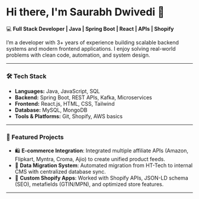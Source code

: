 # Hi there, I'm Saurabh Dwivedi 👋  

💻 **Full Stack Developer | Java | Spring Boot | React | APIs | Shopify**  

I’m a developer with 3+ years of experience building scalable backend systems and modern frontend applications. I enjoy solving real-world problems with clean code, automation, and system design.  

---

### 🛠 Tech Stack
- **Languages:** Java, JavaScript, SQL  
- **Backend:** Spring Boot, REST APIs, Kafka, Microservices  
- **Frontend:** React.js, HTML, CSS, Tailwind  
- **Database:** MySQL, MongoDB  
- **Tools & Platforms:** Git, Shopify, AWS basics  

---

### 🚀 Featured Projects
- 🛍 **E-commerce Integration**: Integrated multiple affiliate APIs (Amazon, Flipkart, Myntra, Croma, Ajio) to create unified product feeds.  
- 🔗 **Data Migration System**: Automated migration from HT-Tech to internal CMS with centralized database sync.  
- 📱 **Custom Shopify Apps**: Worked with Shopify APIs, JSON-LD schema (SEO), metafields (GTIN/MPN), and optimized store features.  

---
